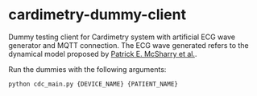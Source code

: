 # cardimetry-dummy-client
Dummy testing client for Cardimetry system with artificial ECG wave generator and MQTT connection. The ECG wave generated refers to the dynamical model proposed by [Patrick E. McSharry et al.](https://web.mit.edu/~gari/www/papers/ieeetbe50p289.pdf).

Run the dummies with the following arguments:
```
python cdc_main.py {DEVICE_NAME} {PATIENT_NAME}
```